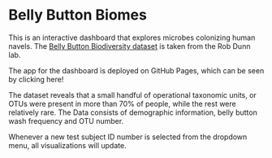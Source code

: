 # Belly Button Biomes

This is an interactive dashboard that explores microbes colonizing human navels. The [Belly Button Biodiversity dataset](http://robdunnlab.com/projects/belly-button-biodiversity/) is taken from the Rob Dunn lab.

The app for the dashboard is deployed on GitHub Pages, which can be seen by clicking here!

The dataset reveals that a small handful of operational taxonomic units, or OTUs were present in more than 70% of people, while the rest were relatively rare. The Data consists of demographic information, belly button wash frequency and OTU number. 

Whenever a new test subject ID number is selected from the dropdown menu, all visualizations will update.
